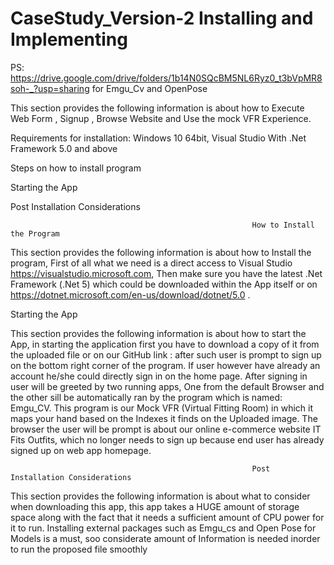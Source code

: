 # CaseStudy_Version-2      Installing and Implementing 

PS: https://drive.google.com/drive/folders/1b14N0SQcBM5NL6Ryz0_t3bVpMR8soh-_?usp=sharing for Emgu_Cv and OpenPose

This section provides the following information is about how to Execute Web Form ,  Signup , Browse Website  and Use the mock VFR Experience.


Requirements for installation:  Windows 10 64bit, Visual Studio  With .Net Framework 5.0 and above



Steps on how to install program
	
Starting the App 

Post Installation Considerations




                                                          How to Install the Program

This section provides the following information is about how to Install the program, First of all what we need is a direct access to Visual Studio https://visualstudio.microsoft.com, Then make sure you have the latest .Net Framework (.Net 5) which could be downloaded within the App itself or on https://dotnet.microsoft.com/en-us/download/dotnet/5.0 .


Starting the App

This section provides the following information is about how to start the App,  in starting the application first you have to download a copy of it from the uploaded file or on our GitHub link :
 after such user is prompt to sign up on the bottom right corner of the program. If user however have already an account he/she  could directly sign in on the home page. After signing in user will be greeted by two running apps, One from the default Browser and the other sill be automatically ran by the program which is named: Emgu_CV. This program is our Mock VFR (Virtual Fitting Room) in which it maps your hand based on the Indexes it finds on the Uploaded image. The browser the user will be prompt is about our online e-commerce  website IT Fits Outfits, which no longer needs to sign up because end user has already signed up on web app homepage. 






                                                          Post Installation Considerations

This section provides the following information is about what to consider when downloading this app, this app takes a HUGE amount of storage space along with the fact that it needs a sufficient amount of CPU power for it to run. Installing external packages such as Emgu_cs and Open Pose for Models is a must, soo considerate amount of Information is needed inorder to run the proposed file smoothly
